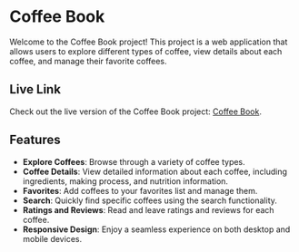 # Coffee Book

Welcome to the Coffee Book project! This project is a web application that allows users to explore different types of coffee, view details about each coffee, and manage their favorite coffees.

## Live Link

Check out the live version of the Coffee Book project: [Coffee Book](http://coffee-book-website.surge.sh).

## Features

-   **Explore Coffees**: Browse through a variety of coffee types.
-   **Coffee Details**: View detailed information about each coffee, including ingredients, making process, and nutrition information.
-   **Favorites**: Add coffees to your favorites list and manage them.
-   **Search**: Quickly find specific coffees using the search functionality.
-   **Ratings and Reviews**: Read and leave ratings and reviews for each coffee.
-   **Responsive Design**: Enjoy a seamless experience on both desktop and mobile devices.
<!-- -   **Dark Mode**: Switch between light and dark themes for a comfortable viewing experience. -->
